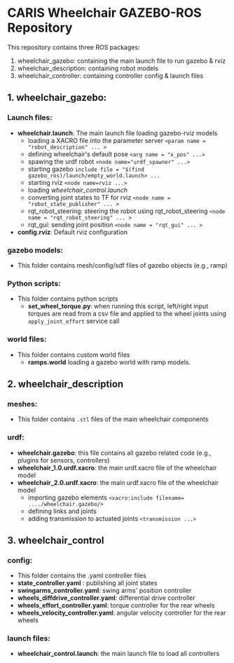# CARIS Wheelchair GAZEBO-ROS Repository
This repository contains three ROS packages: 
1. wheelchair_gazebo: containing the main launch file to run gazebo & rviz
2. wheelchair_description: containing robot models
3. wheelchair_controller: containing controller config & launch files

## 1. **wheelchair_gazebo**: 
### Launch files:
- **wheelchair.launch**: The main launch file loading gazebo-rviz models
  - loading a XACRO file into the parameter server `<param name = "robot_description" ... >`
  - defining wheelchair's default pose `<arg name = "x_pos" ...>`
  - spawing the urdf robot `<node name="urdf_spawner" ...>`
  - starting gazebo `include file = "$(find gazebo_ros)/launch/empty_world.launch> ...`
  - starting rviz `<node name=rviz ...>`
  - loading *wheelchair_control.launch*
  - converting joint states to TF for rviz `<node name = "robot_state_publisher" ... >`
  - rqt_robot_steering: steering the robot using rqt_robot_steering `<node name = "rqt_robot_steering" ... >`
  - rqt_gui: sending joint position `<node name = "rqt_gui" ... >`
 - **config.rviz**: Default rviz configuration 
### gazebo models: 
- This folder contains mesh/config/sdf files of gazebo objects (e.g., ramp)
### Python scripts: 
- This folder contains python scripts 
  - **set_wheel_torque.py**: when running this script, left/right input torques are read from a csv file and applied to the wheel joints using `apply_joint_effort` service call
### world files: 
- This folder contains custom world files
  - **ramps.world** loading a gazebo world with ramp models. 
  
## 2. **wheelchair_description**
### meshes: 
 - This folder contains `.stl` files of the main wheelchair components
### urdf: 
 - **wheelchair.gazebo**: this file contains all gazebo related code (e.g., plugins for sensors, controllers)
 - **wheelchair_1.0.urdf.xacro**: the main urdf.xacro file of the wheelchair model 
 - **wheelchair_2.0.urdf.xacro**: the main urdf.xacro file of the wheelchair model 
   - importing gazebo elements `<xacro:include filename= ..../wheelchair.gazebo/>`
   - defining links and joints
   - adding transmission to actuated joints `<transmission ...>`
## 3. **wheelchair_control**
### config: 
- This folder contains the .yaml controller files
 - **state_controller.yaml** : publishing all joint states
 - **swingarms_controller.yaml**: swing arms' position controller
 - **wheels_diffdrive_controller.yaml**: differential drive controller
 - **wheels_effort_controller.yaml**: torque controller for the rear wheels
 - **wheels_velocity_controller.yaml**: angular velocity controller for the rear wheels
### launch files: 
- **wheelchair_control.launch**: the main launch file to load all controllers
